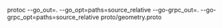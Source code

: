 protoc --go_out=. --go_opt=paths=source_relative     --go-grpc_out=. --go-grpc_opt=paths=source_relative     proto/geometry.proto

